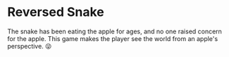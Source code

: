 # Reversed Snake

The snake has been eating the apple for ages, and no one raised concern for the apple. This game makes the player see the world from an apple's perspective. :stuck_out_tongue_winking_eye: